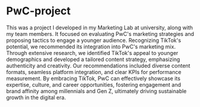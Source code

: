 # PwC-project

This was a project I developed in my Marketing Lab at university, along with my team members. It focused on evaluating PwC's marketing strategies and proposing tactics to engage a younger audience. Recognizing TikTok's potential, we recommended its integration into PwC's marketing mix. Through extensive research, we identified TikTok's appeal to younger demographics and developed a tailored content strategy, emphasizing authenticity and creativity. Our recommendations included diverse content formats, seamless platform integration, and clear KPIs for performance measurement. By embracing TikTok, PwC can effectively showcase its expertise, culture, and career opportunities, fostering engagement and brand affinity among millennials and Gen Z, ultimately driving sustainable growth in the digital era.
